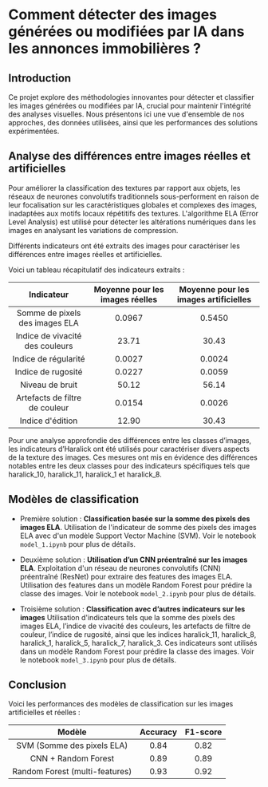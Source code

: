 # Comment détecter des images générées ou modifiées par IA dans les annonces immobilières ?

## Introduction

Ce projet explore des méthodologies innovantes pour détecter et classifier les images générées ou modifiées par IA, crucial pour maintenir l'intégrité des analyses visuelles. 
Nous présentons ici une vue d'ensemble de nos approches, des données utilisées, ainsi que les performances des solutions expérimentées.

## Analyse des différences entre images réelles et artificielles

Pour améliorer la classification des textures par rapport aux objets, les réseaux de neurones convolutifs traditionnels sous-performent en raison de leur focalisation sur les caractéristiques globales et complexes des images, inadaptées aux motifs locaux répétitifs des textures. 
L'algorithme ELA (Error Level Analysis) est utilisé pour détecter les altérations numériques dans les images en analysant les variations de compression.

Différents indicateurs ont été extraits des images pour caractériser les différences entre images réelles et artificielles.

Voici un tableau récapitulatif des indicateurs extraits :

|           Indicateur            | Moyenne pour les images réelles | Moyenne pour les images artificielles |
|:-------------------------------:|:-------------------------------:|:-------------------------------------:|
| Somme de pixels des images ELA  |             0.0967              |                0.5450                 |
| Indice de vivacité des couleurs |              23.71              |                 30.43                 |
|      Indice de régularité       |             0.0027              |                0.0024                 |
|       Indice de rugosité        |             0.0227              |                0.0059                 |
|         Niveau de bruit         |              50.12              |                 56.14                 |
| Artefacts de filtre de couleur  |             0.0154              |                0.0026                 |
|        Indice d'édition         |              12.90              |                 30.43                 |


Pour une analyse approfondie des différences entre les classes d’images, les indicateurs d’Haralick ont été utilisés pour caractériser divers aspects de la texture des images. 
Ces mesures ont mis en évidence des différences notables entre les deux classes pour des indicateurs spécifiques tels que haralick_10, haralick_11, haralick_1 et haralick_8.

## Modèles de classification

- Première solution : **Classification basée sur la somme des pixels des images ELA**. 
Utilisation de l'indicateur de somme des pixels des images ELA avec d'un modèle Support Vector Machine (SVM).
Voir le notebook `model_1.ipynb` pour plus de détails.

- Deuxième solution : **Utilisation d’un CNN préentraîné sur les images ELA**.
Exploitation d'un réseau de neurones convolutifs (CNN) préentraîné (ResNet) pour extraire des features des images ELA.
Utilisation des features dans un modèle Random Forest pour prédire la classe des images.
Voir le notebook `model_2.ipynb` pour plus de détails.

- Troisième solution : **Classification avec d’autres indicateurs sur les images**
Utilisation d'indicateurs tels que la somme des pixels des images ELA, l’indice de vivacité des couleurs, les artefacts de filtre de couleur, l’indice de rugosité, ainsi que les indices haralick_11, haralick_8, haralick_1, haralick_5, haralick_7, haralick_3.
Ces indicateurs sont utilisés dans un modèle Random Forest pour prédire la classe des images.
Voir le notebook `model_3.ipynb` pour plus de détails.

## Conclusion

Voici les performances des modèles de classification sur les images artificielles et réelles :

|             Modèle             | Accuracy | F1-score |
|:------------------------------:|:--------:|:--------:|
|   SVM (Somme des pixels ELA)   |   0.84   |   0.82   |
|   CNN + Random Forest          |   0.89   |   0.89   |
| Random Forest (multi-features) |   0.93   |   0.92   |

